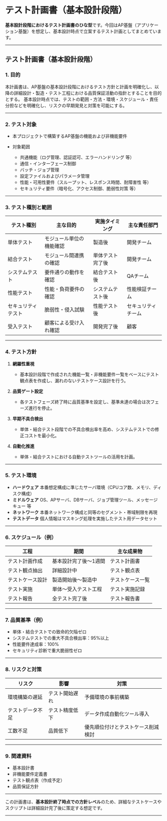 # テスト計画書（基本設計段階）

**基本設計段階におけるテスト計画書のひな型**です。今回はAP基盤（アプリケーション基盤）を想定し、基本設計時点で立案するテスト計画としてまとめています。

---

## **テスト計画書（基本設計段階）**

### 1. 目的

本計画書は、AP基盤の基本設計段階におけるテスト方針と計画を明確化し、以降の詳細設計・製造・テスト工程における品質保証活動の指針とすることを目的とする。
基本設計時点では、テストの範囲・方法・環境・スケジュール・責任分担などを明確化し、リスクの早期発見と対策を可能にする。

---

### 2. テスト対象

* 本プロジェクトで構築するAP基盤の機能および非機能要件
* 対象範囲

  * 共通機能（ログ管理、認証認可、エラーハンドリング 等）
  * 通信・インターフェース制御
  * バッチ・ジョブ管理
  * 設定ファイルおよびパラメータ管理
  * 性能・可用性要件（スループット、レスポンス時間、耐障害性 等）
  * セキュリティ要件（暗号化、アクセス制御、脆弱性対策 等）

---

### 3. テスト種別と範囲

| テスト種別     | 主な目的         | 実施タイミング  | 主な責任部門    |
| --------- | ------------ | -------- | --------- |
| 単体テスト     | モジュール単位の機能確認 | 製造後      | 開発チーム     |
| 結合テスト     | モジュール間連携の確認  | 単体テスト完了後 | 開発チーム     |
| システムテスト   | 要件通りの動作を確認   | 結合テスト後   | QAチーム     |
| 性能テスト     | 性能・負荷要件の確認   | システムテスト後 | 性能検証チーム   |
| セキュリティテスト | 脆弱性・侵入試験     | 性能テスト後   | セキュリティチーム |
| 受入テスト     | 顧客による受け入れ確認  | 開発完了後    | 顧客        |

---

### 4. テスト方針

1. **網羅性重視**

   * 基本設計段階で作成された機能一覧・非機能要件一覧をベースにテスト観点表を作成し、漏れのないテストケース設計を行う。
2. **品質ゲート設定**

   * 各テストフェーズ終了時に品質基準を設定し、基準未達の場合は次フェーズ進行を停止。
3. **早期不具合検出**

   * 単体・結合テスト段階での不具合検出率を高め、システムテストでの修正コストを最小化。
4. **自動化推進**

   * 単体・結合テストにおける自動テストツールの活用を計画。

---

### 5. テスト環境

* **ハードウェア**
  本番想定構成に準じたサーバ環境（CPUコア数、メモリ、ディスク構成）
* **ミドルウェア**
  OS、APサーバ、DBサーバ、ジョブ管理ツール、メッセージキュー 等
* **ネットワーク**
  本番ネットワーク構成と同等のセグメント・帯域制限を再現
* **テストデータ**
  個人情報はマスキング処理を実施したテスト用データセット

---

### 6. スケジュール（例）

| 工程       | 期間          | 主な成果物    |
| -------- | ----------- | -------- |
| テスト計画作成  | 基本設計完了後〜1週間 | テスト計画書   |
| テスト観点抽出  | 詳細設計中       | テスト観点表   |
| テストケース設計 | 製造開始後〜製造中   | テストケース一覧 |
| テスト実施    | 単体〜受入テスト工程  | テスト実施記録  |
| テスト報告    | 全テスト完了後     | テスト報告書   |

---

### 7. 品質基準（例）

* 単体・結合テストでの致命的欠陥ゼロ
* システムテストでの重大不具合検出率：95%以上
* 性能要件達成率：100%
* セキュリティ診断で重大脆弱性ゼロ

---

### 8. リスクと対策

| リスク      | 影響      | 対策                |
| -------- | ------- | ----------------- |
| 環境構築の遅延  | テスト開始遅れ | 予備環境の事前構築         |
| テストデータ不足 | テスト精度低下 | データ作成自動化ツール導入     |
| 工数不足     | 品質低下    | 優先順位付けとテストケース削減検討 |

---

### 9. 関連資料

* 基本設計書
* 非機能要件定義書
* テスト観点表（作成予定）
* 品質保証方針

---

この計画書は、**基本設計終了時点での方針レベル**のため、詳細なテストケースやスクリプトは詳細設計完了後に策定する想定です。

---

